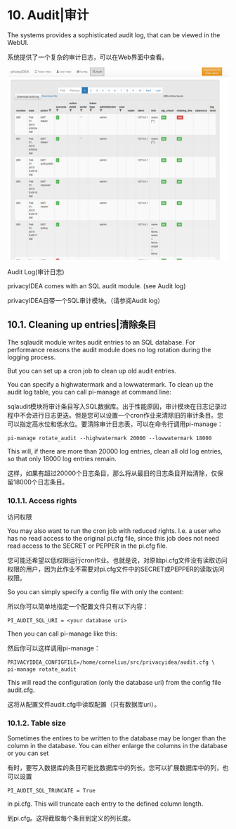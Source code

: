 # 10. Audit|审计

The systems provides a sophisticated audit log, that can be viewed in the WebUI.

系统提供了一个复杂的审计日志，可以在Web界面中查看。

![auditlog](../Contents/auditlog.png)

Audit Log(审计日志)

privacyIDEA comes with an SQL audit module. (see Audit log)

privacyIDEA自带一个SQL审计模块。（请参阅Audit log）

## 10.1. Cleaning up entries|清除条目

The sqlaudit module writes audit entries to an SQL database. For performance reasons the audit module does no log rotation during the logging process.

But you can set up a cron job to clean up old audit entries.

You can specify a highwatermark and a lowwatermark. To clean up the audit log table, you can call pi-manage at command line:

sqlaudit模块将审计条目写入SQL数据库。出于性能原因，审计模块在日志记录过程中不会进行日志更迭。但是您可以设置一个cron作业来清除旧的审计条目。您可以指定高水位和低水位。要清除审计日志表，可以在命令行调用pi-manage：

```
pi-manage rotate_audit --highwatermark 20000 --lowwatermark 18000
```

This will, if there are more than 20000 log entries, clean all old log entries, so that only 18000 log entries remain.

这样，如果有超过20000个日志条目，那么将从最旧的日志条目开始清除，仅保留18000个日志条目。

### 10.1.1. Access rights

访问权限

You may also want to run the cron job with reduced rights. I.e. a user who has no read access to the original pi.cfg file, since this job does not need read access to the SECRET or PEPPER in the pi.cfg file.

您可能还希望以低权限运行cron作业。也就是说，对原始pi.cfg文件没有读取访问权限的用户，因为此作业不需要对pi.cfg文件中的SECRET或PEPPER的读取访问权限。

So you can simply specify a config file with only the content:

所以你可以简单地指定一个配置文件只有以下内容：

```
PI_AUDIT_SQL_URI = <your database uri>
```

Then you can call pi-manage like this:

然后你可以这样调用pi-manage：

```
PRIVACYIDEA_CONFIGFILE=/home/cornelius/src/privacyidea/audit.cfg \
pi-manage rotate_audit
```

This will read the configuration (only the database uri) from the config file audit.cfg.

这将从配置文件audit.cfg中读取配置（只有数据库uri）。

### 10.1.2. Table size

Sometimes the entires to be written to the database may be longer than the column in the database. You can either enlarge the columns in the database or you can set

有时，要写入数据库的条目可能比数据库中的列长。您可以扩展数据库中的列，也可以设置

```
PI_AUDIT_SQL_TRUNCATE = True
```

in pi.cfg. This will truncate each entry to the defined column length.

到pi.cfg。这将截取每个条目到定义的列长度。